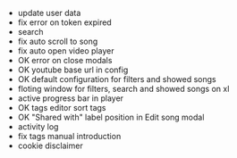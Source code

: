 -	update user data
-	fix error on token expired
-	search
-	fix auto scroll to song
-	fix auto open video player
-   OK	error on close modals
-   OK	youtube base url in config
-	OK  default configuration for filters and showed songs
-	floting window for filters, search and showed songs on xl
-	active progress bar in player
-   OK	tags editor sort tags
-	OK  "Shared with" label position in Edit song modal
- 	activity log
-	fix tags manual introduction
-	cookie disclaimer